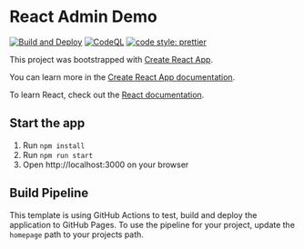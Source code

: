 # React Admin Demo

[![Build and Deploy](https://github.com/sbstnkng/react-typescript-template/workflows/Build%20and%20Deploy/badge.svg)](https://github.com/sbstnkng/react-admin-demo/actions/workflows/ci-pipeline.yml)
[![CodeQL](https://github.com/sbstnkng/react-typescript-template/workflows/CodeQL/badge.svg)](https://github.com/sbstnkng/react-admin-demo/security/code-scanning)
[![code style: prettier](https://img.shields.io/badge/code_style-prettier-ff69b4.svg?style=flat)](https://github.com/prettier/prettier)

This project was bootstrapped with [Create React App](https://github.com/facebook/create-react-app).

You can learn more in the [Create React App documentation](https://facebook.github.io/create-react-app/docs/getting-started).

To learn React, check out the [React documentation](https://reactjs.org/).

## Start the app

1. Run `npm install`
2. Run `npm run start`
3. Open http://localhost:3000 on your browser

## Build Pipeline

This template is using GitHub Actions to test, build and deploy the application to GitHub Pages.
To use the pipeline for your project, update the `homepage` path to your projects path.
